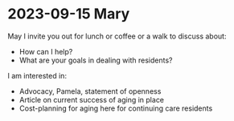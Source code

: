 # 2023-09-15 Mary

May I invite you out for lunch or coffee or a walk to discuss about:

* How can I help?
* What are your goals in dealing with residents?

I am interested in:
* Advocacy, Pamela, statement of openness
* Article on current success of aging in place
* Cost-planning for aging here for continuing care residents
